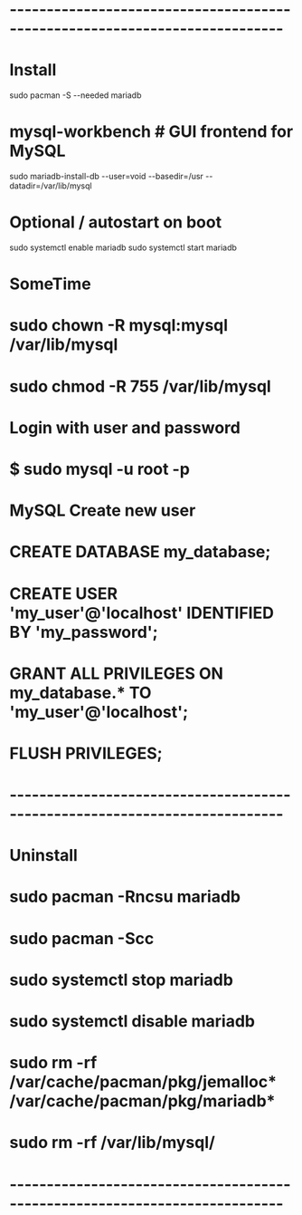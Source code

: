 # --------------------------------------------------------------------------- #

# Install
sudo pacman -S --needed mariadb
# mysql-workbench	# GUI frontend for MySQL

sudo mariadb-install-db --user=void --basedir=/usr --datadir=/var/lib/mysql

# Optional / autostart on boot
sudo systemctl enable mariadb
sudo systemctl start mariadb

# SomeTime
# sudo chown -R mysql:mysql /var/lib/mysql
# sudo chmod -R 755 /var/lib/mysql

#
# Login with user and password
#	$ sudo mysql -u root -p

# MySQL Create new user
#	CREATE DATABASE my_database;
# 	CREATE USER 'my_user'@'localhost' IDENTIFIED BY 'my_password';
# 	GRANT ALL PRIVILEGES ON my_database.* TO 'my_user'@'localhost';
# 	FLUSH PRIVILEGES;

# --------------------------------------------------------------------------- #

# Uninstall
#
# sudo pacman -Rncsu mariadb
# sudo pacman -Scc
# sudo systemctl stop mariadb
# sudo systemctl disable mariadb
# sudo rm -rf /var/cache/pacman/pkg/jemalloc* /var/cache/pacman/pkg/mariadb*
# sudo rm -rf /var/lib/mysql/

# --------------------------------------------------------------------------- #
